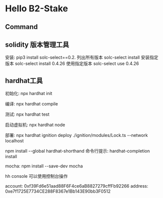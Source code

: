 # Hello B2-Stake

## Command

## solidity 版本管理工具

安装:
pip3 install solc-select==0.2.
列出所有版本
solc-select install
安装指定版本
solc-select install 0.4.26
使用指定版本
solc-select use 0.4.26

## hardhat工具

初始化:
npx hardhat init

编译:
npx hardhat compile

测试:
npx hardhat test

启动虚拟机:
npx hardhat node

部署:
npx hardhat ignition deploy ./ignition/modules/Lock.ts --network localhost

npm install --global hardhat-shorthand
命令行提示:
hardhat-completion install

mocha:
npm install --save-dev mocha

hh console 可以使用控制台操作


account: 0xf39Fd6e51aad88F6F4ce6aB8827279cffFb92266
address: 0xe7f1725E7734CE288F8367e1Bb143E90bb3F0512

